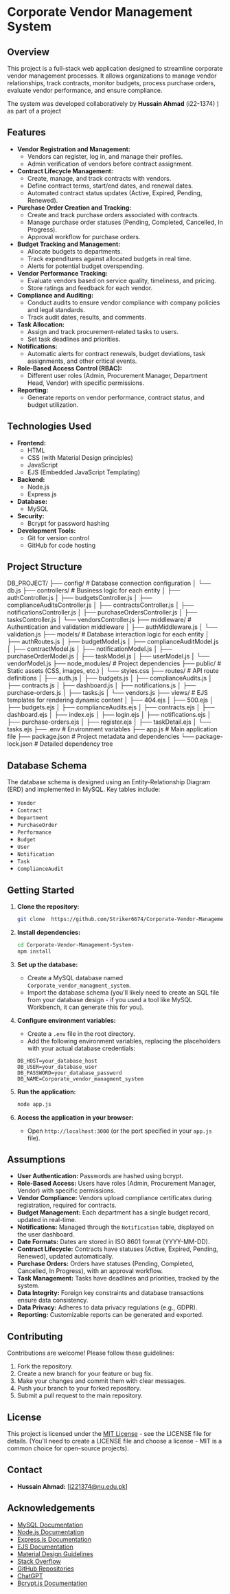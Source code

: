 # Corporate Vendor Management System

## Overview

This project is a full-stack web application designed to streamline corporate vendor management processes. It allows organizations to manage vendor relationships, track contracts, monitor budgets, process purchase orders, evaluate vendor performance, and ensure compliance.

The system was developed collaboratively by **Hussain Ahmad** (i22-1374) ) as part of a project 

## Features

*   **Vendor Registration and Management:**
    *   Vendors can register, log in, and manage their profiles.
    *   Admin verification of vendors before contract assignment.
*   **Contract Lifecycle Management:**
    *   Create, manage, and track contracts with vendors.
    *   Define contract terms, start/end dates, and renewal dates.
    *   Automated contract status updates (Active, Expired, Pending, Renewed).
*   **Purchase Order Creation and Tracking:**
    *   Create and track purchase orders associated with contracts.
    *   Manage purchase order statuses (Pending, Completed, Cancelled, In Progress).
    *   Approval workflow for purchase orders.
*   **Budget Tracking and Management:**
    *   Allocate budgets to departments.
    *   Track expenditures against allocated budgets in real time.
    *   Alerts for potential budget overspending.
*   **Vendor Performance Tracking:**
    *   Evaluate vendors based on service quality, timeliness, and pricing.
    *   Store ratings and feedback for each vendor.
*   **Compliance and Auditing:**
    *   Conduct audits to ensure vendor compliance with company policies and legal standards.
    *   Track audit dates, results, and comments.
*   **Task Allocation:**
    *   Assign and track procurement-related tasks to users.
    *   Set task deadlines and priorities.
*   **Notifications:**
    *   Automatic alerts for contract renewals, budget deviations, task assignments, and other critical events.
*   **Role-Based Access Control (RBAC):**
    *   Different user roles (Admin, Procurement Manager, Department Head, Vendor) with specific permissions.
*   **Reporting:**
    *   Generate reports on vendor performance, contract status, and budget utilization.

## Technologies Used

*   **Frontend:**
    *   HTML
    *   CSS (with Material Design principles)
    *   JavaScript
    *   EJS (Embedded JavaScript Templating)
*   **Backend:**
    *   Node.js
    *   Express.js
*   **Database:**
    *   MySQL
*   **Security:**
    *   Bcrypt for password hashing
*   **Development Tools:**
    *   Git for version control
    *   GitHub for code hosting

## Project Structure
DB_PROJECT/
├── config/              # Database connection configuration
│   └── db.js
├── controllers/         # Business logic for each entity
│   ├── authController.js
│   ├── budgetsController.js
│   ├── complianceAuditsController.js
│   ├── contractsController.js
│   ├── notificationsController.js
│   ├── purchaseOrdersController.js
│   ├── tasksController.js
│   └── vendorsController.js
├── middleware/          # Authentication and validation middleware
│   ├── authMiddleware.js
│   └── validation.js
├── models/              # Database interaction logic for each entity
│   ├── authRoutes.js
│   ├── budgetModel.js
│   ├── complianceAuditModel.js
│   ├── contractModel.js
│   ├── notificationModel.js
│   ├── purchaseOrderModel.js
│   ├── taskModel.js
│   ├── userModel.js
│   └── vendorModel.js
├── node_modules/        # Project dependencies
├── public/              # Static assets (CSS, images, etc.)
│   └── styles.css
├── routes/              # API route definitions
│   ├── auth.js
│   ├── budgets.js
│   ├── complianceAudits.js
│   ├── contracts.js
│   ├── dashboard.js
│   ├── notifications.js
│   ├── purchase-orders.js
│   ├── tasks.js
│   └── vendors.js
├── views/               # EJS templates for rendering dynamic content
│   ├── 404.ejs
│   ├── 500.ejs
│   ├── budgets.ejs
│   ├── complianceAudits.ejs
│   ├── contracts.ejs
│   ├── dashboard.ejs
│   ├── index.ejs
│   ├── login.ejs
│   ├── notifications.ejs
│   ├── purchase-orders.ejs
│   ├── register.ejs
│   ├── taskDetail.ejs
│   └── tasks.ejs
├── .env                 # Environment variables
├── app.js               # Main application file
├── package.json         # Project metadata and dependencies
└── package-lock.json    # Detailed dependency tree

## Database Schema

The database schema is designed using an Entity-Relationship Diagram (ERD) and implemented in MySQL. Key tables include:

*   `Vendor`
*   `Contract`
*   `Department`
*   `PurchaseOrder`
*   `Performance`
*   `Budget`
*   `User`
*   `Notification`
*   `Task`
*   `ComplianceAudit`



## Getting Started

1.  **Clone the repository:**

    ```bash
    git clone  https://github.com/Striker6674/Corporate-Vendor-Management-System-/edit/main/README.md
    ```

2.  **Install dependencies:**

    ```bash
    cd Corporate-Vendor-Management-System-
    npm install
    ```

3.  **Set up the database:**
    *   Create a MySQL database named `Corporate_vendor_managment_system`.
    *   Import the database schema (you'll likely need to create an SQL file from your database design - if you used a tool like MySQL Workbench, it can generate this for you).

4.  **Configure environment variables:**
    *   Create a `.env` file in the root directory.
    *   Add the following environment variables, replacing the placeholders with your actual database credentials:

    ```
    DB_HOST=your_database_host
    DB_USER=your_database_user
    DB_PASSWORD=your_database_password
    DB_NAME=Corporate_vendor_managment_system
    ```

5.  **Run the application:**

    ```bash
    node app.js
    ```

6.  **Access the application in your browser:**
    *   Open `http://localhost:3000` (or the port specified in your `app.js` file).

## Assumptions

*   **User Authentication:** Passwords are hashed using bcrypt.
*   **Role-Based Access:** Users have roles (Admin, Procurement Manager, Vendor) with specific permissions.
*   **Vendor Compliance:** Vendors upload compliance certificates during registration, required for contracts.
*   **Budget Management:** Each department has a single budget record, updated in real-time.
*   **Notifications:** Managed through the `Notification` table, displayed on the user dashboard.
*   **Date Formats:** Dates are stored in ISO 8601 format (YYYY-MM-DD).
*   **Contract Lifecycle:** Contracts have statuses (Active, Expired, Pending, Renewed), updated automatically.
*   **Purchase Orders:** Orders have statuses (Pending, Completed, Cancelled, In Progress), with an approval workflow.
*   **Task Management:** Tasks have deadlines and priorities, tracked by the system.
*   **Data Integrity:** Foreign key constraints and database transactions ensure data consistency.
*   **Data Privacy:** Adheres to data privacy regulations (e.g., GDPR).
*   **Reporting:** Customizable reports can be generated and exported.

## Contributing

Contributions are welcome! Please follow these guidelines:

1.  Fork the repository.
2.  Create a new branch for your feature or bug fix.
3.  Make your changes and commit them with clear messages.
4.  Push your branch to your forked repository.
5.  Submit a pull request to the main repository.

## License

This project is licensed under the [MIT License](LICENSE) - see the LICENSE file for details. (You'll need to create a LICENSE file and choose a license - MIT is a common choice for open-source projects).

## Contact

*   **Hussain Ahmad:** [i221374@nu.edu.pk]

## Acknowledgements

*   [MySQL Documentation](https://dev.mysql.com/doc/)
*   [Node.js Documentation](https://nodejs.org/en/docs/)
*   [Express.js Documentation](https://expressjs.com/)
*   [EJS Documentation](https://ejs.co/)
*   [Material Design Guidelines](https://material.io/design)
*   [Stack Overflow](https://stackoverflow.com/)
*   [GitHub Repositories](https://github.com/)
*   [ChatGPT](https://chat.openai.com/)
*   [Bcrypt.js Documentation](https://www.npmjs.com/package/bcryptjs)
